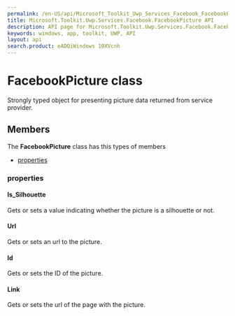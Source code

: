 ```yaml
---
permalink: /en-US/api/Microsoft_Toolkit_Uwp_Services_Facebook_FacebookPicture.htm
title: Microsoft.Toolkit.Uwp.Services.Facebook.FacebookPicture API 
description: API page for Microsoft.Toolkit.Uwp.Services.Facebook.FacebookPicture
keywords: windows, app, toolkit, UWP, API
layout: api
search.product: eADQiWindows 10XVcnh
---
```



# FacebookPicture class

Strongly typed object for presenting picture data returned from service provider.

## Members

The **FacebookPicture** class has this types of members

* [properties](#properties)

### properties

#### Is_Silhouette

Gets or sets a value indicating whether the picture is a silhouette or not.



#### Url

Gets or sets an url to the picture.



#### Id

Gets or sets the ID of the picture.



#### Link

Gets or sets the url of the page with the picture.


